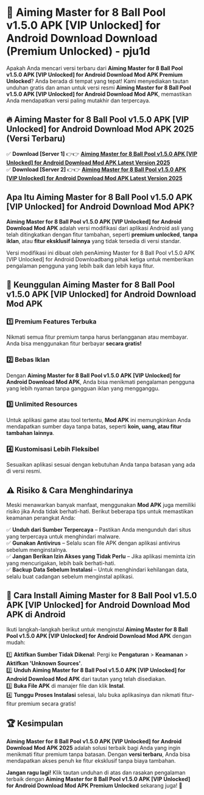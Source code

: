 # 🎯 Aiming Master for 8 Ball Pool v1.5.0 APK [VIP Unlocked] for Android Download  Download (Premium Unlocked) -  pju1d

Apakah Anda mencari versi terbaru dari **Aiming Master for 8 Ball Pool v1.5.0 APK [VIP Unlocked] for Android Download Mod APK Premium Unlocked**? Anda berada di tempat yang tepat! Kami menyediakan tautan unduhan gratis dan aman untuk versi resmi **Aiming Master for 8 Ball Pool v1.5.0 APK [VIP Unlocked] for Android Download Mod APK**, memastikan Anda mendapatkan versi paling mutakhir dan terpercaya.

## 🔥 Aiming Master for 8 Ball Pool v1.5.0 APK [VIP Unlocked] for Android Download Mod APK 2025 (Versi Terbaru)

✅ **Download [Server 1]** 👉👉 [**Aiming Master for 8 Ball Pool v1.5.0 APK [VIP Unlocked] for Android Download Mod APK Latest Version 2025**](https://momento.my/?title=Aiming_Master_for_8_Ball_Pool_v1.5.0_APK_[VIP_Unlocked]_for_Android_Download)  
✅ **Download [Server 2]** 👉👉 [**Aiming Master for 8 Ball Pool v1.5.0 APK [VIP Unlocked] for Android Download Mod APK Latest Version 2025**](https://momento.my/?title=Aiming_Master_for_8_Ball_Pool_v1.5.0_APK_[VIP_Unlocked]_for_Android_Download)  

## Apa Itu Aiming Master for 8 Ball Pool v1.5.0 APK [VIP Unlocked] for Android Download Mod APK?

**Aiming Master for 8 Ball Pool v1.5.0 APK [VIP Unlocked] for Android Download Mod APK** adalah versi modifikasi dari aplikasi Android asli yang telah ditingkatkan dengan fitur tambahan, seperti **premium unlocked**, **tanpa iklan**, atau **fitur eksklusif lainnya** yang tidak tersedia di versi standar.

Versi modifikasi ini dibuat oleh penAiming Master for 8 Ball Pool v1.5.0 APK [VIP Unlocked] for Android Downloadbang pihak ketiga untuk memberikan pengalaman pengguna yang lebih baik dan lebih kaya fitur.

## 🎯 Keunggulan Aiming Master for 8 Ball Pool v1.5.0 APK [VIP Unlocked] for Android Download Mod APK

### 1️⃣ Premium Features Terbuka
Nikmati semua fitur premium tanpa harus berlangganan atau membayar. Anda bisa menggunakan fitur berbayar **secara gratis!**

### 2️⃣ Bebas Iklan
Dengan **Aiming Master for 8 Ball Pool v1.5.0 APK [VIP Unlocked] for Android Download Mod APK**, Anda bisa menikmati pengalaman pengguna yang lebih nyaman tanpa gangguan iklan yang mengganggu.

### 3️⃣ Unlimited Resources
Untuk aplikasi game atau tool tertentu, **Mod APK** ini memungkinkan Anda mendapatkan sumber daya tanpa batas, seperti **koin, uang, atau fitur tambahan lainnya**.

### 4️⃣ Kustomisasi Lebih Fleksibel
Sesuaikan aplikasi sesuai dengan kebutuhan Anda tanpa batasan yang ada di versi resmi.

## ⚠️ Risiko & Cara Menghindarinya

Meski menawarkan banyak manfaat, menggunakan **Mod APK** juga memiliki risiko jika Anda tidak berhati-hati. Berikut beberapa tips untuk memastikan keamanan perangkat Anda:

✅ **Unduh dari Sumber Terpercaya** – Pastikan Anda mengunduh dari situs yang terpercaya untuk menghindari malware.  
✅ **Gunakan Antivirus** – Selalu scan file APK dengan aplikasi antivirus sebelum menginstalnya.  
✅ **Jangan Berikan Izin Akses yang Tidak Perlu** – Jika aplikasi meminta izin yang mencurigakan, lebih baik berhati-hati.  
✅ **Backup Data Sebelum Instalasi** – Untuk menghindari kehilangan data, selalu buat cadangan sebelum menginstal aplikasi.

## 📌 Cara Install Aiming Master for 8 Ball Pool v1.5.0 APK [VIP Unlocked] for Android Download Mod APK di Android

Ikuti langkah-langkah berikut untuk menginstal **Aiming Master for 8 Ball Pool v1.5.0 APK [VIP Unlocked] for Android Download Mod APK** dengan mudah:

1️⃣ **Aktifkan Sumber Tidak Dikenal**: Pergi ke **Pengaturan** > **Keamanan** > **Aktifkan 'Unknown Sources'**.  
2️⃣ **Unduh Aiming Master for 8 Ball Pool v1.5.0 APK [VIP Unlocked] for Android Download Mod APK** dari tautan yang telah disediakan.  
3️⃣ **Buka File APK** di manajer file dan klik **Instal**.  
4️⃣ **Tunggu Proses Instalasi** selesai, lalu buka aplikasinya dan nikmati fitur-fitur premium secara gratis!

## 🏆 Kesimpulan

**Aiming Master for 8 Ball Pool v1.5.0 APK [VIP Unlocked] for Android Download Mod APK 2025** adalah solusi terbaik bagi Anda yang ingin menikmati fitur premium tanpa batasan. Dengan **versi terbaru**, Anda bisa mendapatkan akses penuh ke fitur eksklusif tanpa biaya tambahan.

**Jangan ragu lagi!** Klik tautan unduhan di atas dan rasakan pengalaman terbaik dengan **Aiming Master for 8 Ball Pool v1.5.0 APK [VIP Unlocked] for Android Download Mod APK Premium Unlocked** sekarang juga! 🚀
